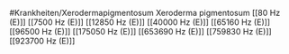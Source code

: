 #Krankheiten/Xerodermapigmentosum
Xeroderma pigmentosum
[[80 Hz (E)]]
[[7500 Hz (E)]]
[[12850 Hz (E)]]
[[40000 Hz (E)]]
[[65160 Hz (E)]]
[[96500 Hz (E)]]
[[175050 Hz (E)]]
[[653690 Hz (E)]]
[[759830 Hz (E)]]
[[923700 Hz (E)]]